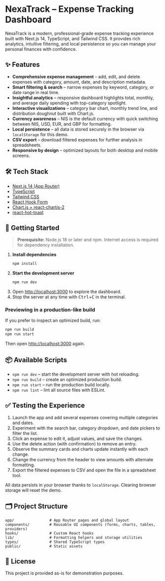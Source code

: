 # NexaTrack – Expense Tracking Dashboard

NexaTrack is a modern, professional-grade expense tracking experience built with Next.js 14, TypeScript, and Tailwind CSS. It provides rich analytics, intuitive filtering, and local persistence so you can manage your personal finances with confidence.

## ✨ Features

- **Comprehensive expense management** – add, edit, and delete expenses with category, amount, date, and description metadata.
- **Smart filtering & search** – narrow expenses by keyword, category, or date range in real time.
- **Insightful analytics** – responsive dashboard highlights total, monthly, and average daily spending with top-category spotlight.
- **Interactive visualizations** – category bar chart, monthly trend line, and distribution doughnut built with Chart.js.
- **Currency awareness** – NIS is the default currency with quick switching between NIS, USD, EUR, and GBP for formatting.
- **Local persistence** – all data is stored securely in the browser via `localStorage` for this demo.
- **CSV export** – download filtered expenses for further analysis in spreadsheets.
- **Responsive by design** – optimized layouts for both desktop and mobile screens.

## 🛠️ Tech Stack

- [Next.js 14 (App Router)](https://nextjs.org/)
- [TypeScript](https://www.typescriptlang.org/)
- [Tailwind CSS](https://tailwindcss.com/)
- [React Hook Form](https://react-hook-form.com/)
- [Chart.js + react-chartjs-2](https://react-chartjs-2.js.org/)
- [react-hot-toast](https://react-hot-toast.com/)

## 🚀 Getting Started

> **Prerequisite:** Node.js 18 or later and npm. Internet access is required for dependency installation.

1. **Install dependencies**
   ```bash
   npm install
   ```
2. **Start the development server**
   ```bash
   npm run dev
   ```
3. Open [http://localhost:3000](http://localhost:3000) to explore the dashboard.
4. Stop the server at any time with <kbd>Ctrl</kbd>+<kbd>C</kbd> in the terminal.

### Previewing in a production-like build

If you prefer to inspect an optimized build, run:

```bash
npm run build
npm run start
```

Then open [http://localhost:3000](http://localhost:3000) again.

## 📦 Available Scripts

- `npm run dev` – start the development server with hot reloading.
- `npm run build` – create an optimized production build.
- `npm run start` – run the production build locally.
- `npm run lint` – lint all source files with ESLint.

## ✅ Testing the Experience

1. Launch the app and add several expenses covering multiple categories and dates.
2. Experiment with the search bar, category dropdown, and date pickers to filter the list.
3. Click an expense to edit it, adjust values, and save the changes.
4. Use the delete action (with confirmation) to remove an entry.
5. Observe the summary cards and charts update instantly with each change.
6. Change the currency from the header to view amounts with alternate formatting.
7. Export the filtered expenses to CSV and open the file in a spreadsheet tool.

All data persists in your browser thanks to `localStorage`. Clearing browser storage will reset the demo.

## 🗂️ Project Structure

```
app/                # App Router pages and global layout
components/         # Reusable UI components (forms, charts, tables, providers)
hooks/              # Custom React hooks
lib/                # Formatting helpers and storage utilities
types/              # Shared TypeScript types
public/             # Static assets
```

## 📄 License

This project is provided as-is for demonstration purposes.
